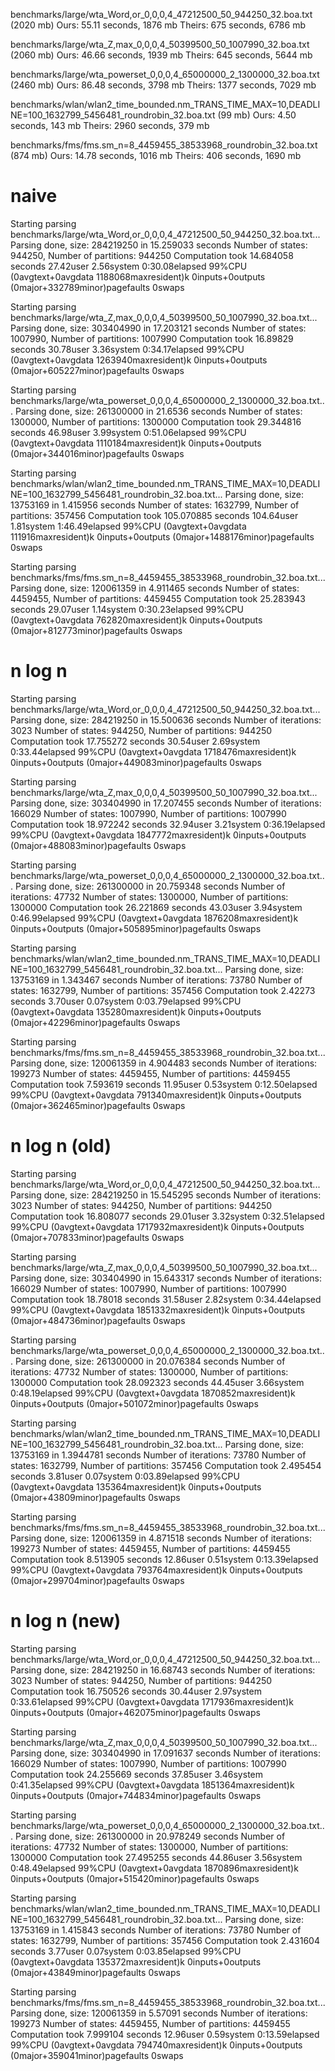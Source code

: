 benchmarks/large/wta_Word,or_0,0,0,4_47212500_50_944250_32.boa.txt (2020 mb)
Ours: 55.11 seconds, 1876 mb
Theirs: 675 seconds, 6786 mb

benchmarks/large/wta_Z,max_0,0,0,4_50399500_50_1007990_32.boa.txt (2060 mb)
Ours: 46.66 seconds, 1939 mb
Theirs: 645 seconds, 5644 mb

benchmarks/large/wta_powerset_0,0,0,4_65000000_2_1300000_32.boa.txt (2460 mb)
Ours: 86.48 seconds, 3798 mb
Theirs: 1377 seconds, 7029 mb

benchmarks/wlan/wlan2_time_bounded.nm_TRANS_TIME_MAX=10,DEADLINE=100_1632799_5456481_roundrobin_32.boa.txt (99 mb)
Ours: 4.50 seconds, 143 mb
Theirs: 2960 seconds, 379 mb

benchmarks/fms/fms.sm_n=8_4459455_38533968_roundrobin_32.boa.txt (874 mb)
Ours: 14.78 seconds, 1016 mb
Theirs: 406 seconds, 1690 mb



# naive
Starting parsing benchmarks/large/wta_Word,or_0,0,0,4_47212500_50_944250_32.boa.txt...
Parsing done, size: 284219250 in 15.259033 seconds
Number of states: 944250, Number of partitions: 944250
Computation took 14.684058 seconds
27.42user 2.56system 0:30.08elapsed 99%CPU (0avgtext+0avgdata 1188068maxresident)k
0inputs+0outputs (0major+332789minor)pagefaults 0swaps

Starting parsing benchmarks/large/wta_Z,max_0,0,0,4_50399500_50_1007990_32.boa.txt...
Parsing done, size: 303404990 in 17.203121 seconds
Number of states: 1007990, Number of partitions: 1007990
Computation took 16.89829 seconds
30.78user 3.36system 0:34.17elapsed 99%CPU (0avgtext+0avgdata 1263940maxresident)k
0inputs+0outputs (0major+605227minor)pagefaults 0swaps

Starting parsing benchmarks/large/wta_powerset_0,0,0,4_65000000_2_1300000_32.boa.txt...
Parsing done, size: 261300000 in 21.6536 seconds
Number of states: 1300000, Number of partitions: 1300000
Computation took 29.344816 seconds
46.98user 3.99system 0:51.06elapsed 99%CPU (0avgtext+0avgdata 1110184maxresident)k
0inputs+0outputs (0major+344016minor)pagefaults 0swaps

Starting parsing benchmarks/wlan/wlan2_time_bounded.nm_TRANS_TIME_MAX=10,DEADLINE=100_1632799_5456481_roundrobin_32.boa.txt...
Parsing done, size: 13753169 in 1.415956 seconds
Number of states: 1632799, Number of partitions: 357456
Computation took 105.070885 seconds
104.64user 1.81system 1:46.49elapsed 99%CPU (0avgtext+0avgdata 111916maxresident)k
0inputs+0outputs (0major+1488176minor)pagefaults 0swaps

Starting parsing benchmarks/fms/fms.sm_n=8_4459455_38533968_roundrobin_32.boa.txt...
Parsing done, size: 120061359 in 4.911465 seconds
Number of states: 4459455, Number of partitions: 4459455
Computation took 25.283943 seconds
29.07user 1.14system 0:30.23elapsed 99%CPU (0avgtext+0avgdata 762820maxresident)k
0inputs+0outputs (0major+812773minor)pagefaults 0swaps


# n log n
Starting parsing benchmarks/large/wta_Word,or_0,0,0,4_47212500_50_944250_32.boa.txt...
Parsing done, size: 284219250 in 15.500636 seconds
Number of iterations: 3023
Number of states: 944250, Number of partitions: 944250
Computation took 17.755272 seconds
30.54user 2.69system 0:33.44elapsed 99%CPU (0avgtext+0avgdata 1718476maxresident)k
0inputs+0outputs (0major+449083minor)pagefaults 0swaps

Starting parsing benchmarks/large/wta_Z,max_0,0,0,4_50399500_50_1007990_32.boa.txt...
Parsing done, size: 303404990 in 17.207455 seconds
Number of iterations: 166029
Number of states: 1007990, Number of partitions: 1007990
Computation took 18.972242 seconds
32.94user 3.21system 0:36.19elapsed 99%CPU (0avgtext+0avgdata 1847772maxresident)k
0inputs+0outputs (0major+488083minor)pagefaults 0swaps

Starting parsing benchmarks/large/wta_powerset_0,0,0,4_65000000_2_1300000_32.boa.txt...
Parsing done, size: 261300000 in 20.759348 seconds
Number of iterations: 47732
Number of states: 1300000, Number of partitions: 1300000
Computation took 26.221869 seconds
43.03user 3.94system 0:46.99elapsed 99%CPU (0avgtext+0avgdata 1876208maxresident)k
0inputs+0outputs (0major+505895minor)pagefaults 0swaps

Starting parsing benchmarks/wlan/wlan2_time_bounded.nm_TRANS_TIME_MAX=10,DEADLINE=100_1632799_5456481_roundrobin_32.boa.txt...
Parsing done, size: 13753169 in 1.343467 seconds
Number of iterations: 73780
Number of states: 1632799, Number of partitions: 357456
Computation took 2.42273 seconds
3.70user 0.07system 0:03.79elapsed 99%CPU (0avgtext+0avgdata 135280maxresident)k
0inputs+0outputs (0major+42296minor)pagefaults 0swaps

Starting parsing benchmarks/fms/fms.sm_n=8_4459455_38533968_roundrobin_32.boa.txt...
Parsing done, size: 120061359 in 4.904483 seconds
Number of iterations: 199273
Number of states: 4459455, Number of partitions: 4459455
Computation took 7.593619 seconds
11.95user 0.53system 0:12.50elapsed 99%CPU (0avgtext+0avgdata 791340maxresident)k
0inputs+0outputs (0major+362465minor)pagefaults 0swaps


# n log n (old)
Starting parsing benchmarks/large/wta_Word,or_0,0,0,4_47212500_50_944250_32.boa.txt...
Parsing done, size: 284219250 in 15.545295 seconds
Number of iterations: 3023
Number of states: 944250, Number of partitions: 944250
Computation took 16.808077 seconds
29.01user 3.32system 0:32.51elapsed 99%CPU (0avgtext+0avgdata 1717932maxresident)k
0inputs+0outputs (0major+707833minor)pagefaults 0swaps

Starting parsing benchmarks/large/wta_Z,max_0,0,0,4_50399500_50_1007990_32.boa.txt...
Parsing done, size: 303404990 in 15.643317 seconds
Number of iterations: 166029
Number of states: 1007990, Number of partitions: 1007990
Computation took 18.78018 seconds
31.58user 2.82system 0:34.44elapsed 99%CPU (0avgtext+0avgdata 1851332maxresident)k
0inputs+0outputs (0major+484736minor)pagefaults 0swaps

Starting parsing benchmarks/large/wta_powerset_0,0,0,4_65000000_2_1300000_32.boa.txt...
Parsing done, size: 261300000 in 20.076384 seconds
Number of iterations: 47732
Number of states: 1300000, Number of partitions: 1300000
Computation took 28.092323 seconds
44.45user 3.66system 0:48.19elapsed 99%CPU (0avgtext+0avgdata 1870852maxresident)k
0inputs+0outputs (0major+501072minor)pagefaults 0swaps

Starting parsing benchmarks/wlan/wlan2_time_bounded.nm_TRANS_TIME_MAX=10,DEADLINE=100_1632799_5456481_roundrobin_32.boa.txt...
Parsing done, size: 13753169 in 1.3944781 seconds
Number of iterations: 73780
Number of states: 1632799, Number of partitions: 357456
Computation took 2.495454 seconds
3.81user 0.07system 0:03.89elapsed 99%CPU (0avgtext+0avgdata 135364maxresident)k
0inputs+0outputs (0major+43809minor)pagefaults 0swaps

Starting parsing benchmarks/fms/fms.sm_n=8_4459455_38533968_roundrobin_32.boa.txt...
Parsing done, size: 120061359 in 4.871518 seconds
Number of iterations: 199273
Number of states: 4459455, Number of partitions: 4459455
Computation took 8.513905 seconds
12.86user 0.51system 0:13.39elapsed 99%CPU (0avgtext+0avgdata 793764maxresident)k
0inputs+0outputs (0major+299704minor)pagefaults 0swaps


# n log n (new)
Starting parsing benchmarks/large/wta_Word,or_0,0,0,4_47212500_50_944250_32.boa.txt...
Parsing done, size: 284219250 in 16.68743 seconds
Number of iterations: 3023
Number of states: 944250, Number of partitions: 944250
Computation took 16.750526 seconds
30.44user 2.97system 0:33.61elapsed 99%CPU (0avgtext+0avgdata 1717936maxresident)k
0inputs+0outputs (0major+462075minor)pagefaults 0swaps

Starting parsing benchmarks/large/wta_Z,max_0,0,0,4_50399500_50_1007990_32.boa.txt...
Parsing done, size: 303404990 in 17.091637 seconds
Number of iterations: 166029
Number of states: 1007990, Number of partitions: 1007990
Computation took 24.255669 seconds
37.85user 3.46system 0:41.35elapsed 99%CPU (0avgtext+0avgdata 1851364maxresident)k
0inputs+0outputs (0major+744834minor)pagefaults 0swaps

Starting parsing benchmarks/large/wta_powerset_0,0,0,4_65000000_2_1300000_32.boa.txt...
Parsing done, size: 261300000 in 20.978249 seconds
Number of iterations: 47732
Number of states: 1300000, Number of partitions: 1300000
Computation took 27.495255 seconds
44.86user 3.56system 0:48.49elapsed 99%CPU (0avgtext+0avgdata 1870896maxresident)k
0inputs+0outputs (0major+515420minor)pagefaults 0swaps

Starting parsing benchmarks/wlan/wlan2_time_bounded.nm_TRANS_TIME_MAX=10,DEADLINE=100_1632799_5456481_roundrobin_32.boa.txt...
Parsing done, size: 13753169 in 1.415843 seconds
Number of iterations: 73780
Number of states: 1632799, Number of partitions: 357456
Computation took 2.431604 seconds
3.77user 0.07system 0:03.85elapsed 99%CPU (0avgtext+0avgdata 135372maxresident)k
0inputs+0outputs (0major+43849minor)pagefaults 0swaps

Starting parsing benchmarks/fms/fms.sm_n=8_4459455_38533968_roundrobin_32.boa.txt...
Parsing done, size: 120061359 in 5.57091 seconds
Number of iterations: 199273
Number of states: 4459455, Number of partitions: 4459455
Computation took 7.999104 seconds
12.96user 0.59system 0:13.59elapsed 99%CPU (0avgtext+0avgdata 794740maxresident)k
0inputs+0outputs (0major+359041minor)pagefaults 0swaps